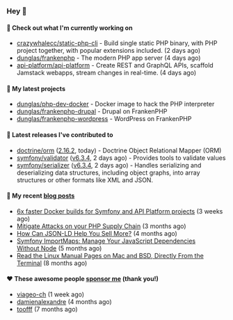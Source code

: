 ### Hey 👋

#### 👷 Check out what I'm currently working on

- [crazywhalecc/static-php-cli](https://github.com/crazywhalecc/static-php-cli) - Build single static PHP binary, with PHP project together, with popular extensions included. (2 days ago)
- [dunglas/frankenphp](https://github.com/dunglas/frankenphp) - The modern PHP app server (4 days ago)
- [api-platform/api-platform](https://github.com/api-platform/api-platform) - Create REST and GraphQL APIs, scaffold Jamstack webapps, stream changes in real-time. (4 days ago)

#### 🌱 My latest projects

- [dunglas/php-dev-docker](https://github.com/dunglas/php-dev-docker) - Docker image to hack the PHP interpreter
- [dunglas/frankenphp-drupal](https://github.com/dunglas/frankenphp-drupal) - Drupal on FrankenPHP
- [dunglas/frankenphp-wordpress](https://github.com/dunglas/frankenphp-wordpress) - WordPress on FrankenPHP

#### 🔭 Latest releases I've contributed to

- [doctrine/orm](https://github.com/doctrine/orm) ([2.16.2](https://github.com/doctrine/orm/releases/tag/2.16.2), today) - Doctrine Object Relational Mapper (ORM)
- [symfony/validator](https://github.com/symfony/validator) ([v6.3.4](https://github.com/symfony/validator/releases/tag/v6.3.4), 2 days ago) - Provides tools to validate values
- [symfony/serializer](https://github.com/symfony/serializer) ([v6.3.4](https://github.com/symfony/serializer/releases/tag/v6.3.4), 2 days ago) - Handles serializing and deserializing data structures, including object graphs, into array structures or other formats like XML and JSON.

#### 📜 My recent [blog posts](https://dunglas.fr)

- [6x faster Docker builds for Symfony and API Platform projects](https://dunglas.dev/2023/08/6x-faster-docker-builds-for-symfony-and-api-platform-projects/) (3 weeks ago)
- [Mitigate Attacks on your PHP Supply Chain](https://dunglas.dev/2023/05/mitigate-attacks-on-your-php-supply-chain/) (3 months ago)
- [How Can JSON-LD Help You Sell More?](https://dunglas.dev/2023/04/how-can-json-ld-help-you-sell-more/) (4 months ago)
- [Symfony ImportMaps: Manage Your JavaScript Dependencies Without Node](https://dunglas.dev/2023/03/symfony-importmaps-manage-your-javascript-dependencies-without-node/) (5 months ago)
- [Read the Linux Manual Pages on Mac and BSD, Directly From the Terminal](https://dunglas.dev/2022/12/read-the-linux-manual-pages-on-mac-and-bsd-directly-from-the-terminal/) (8 months ago)

#### ❤️ These awesome people [sponsor me](https://github.com/sponsors/dunglas) (thank you!)

- [viageo-ch](https://github.com/viageo-ch) (1 week ago)
- [damienalexandre](https://github.com/damienalexandre) (4 months ago)
- [toofff](https://github.com/toofff) (7 months ago)
